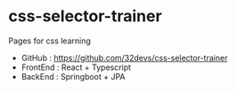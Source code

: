 # css-selector-trainer
Pages for css learning


- GitHub : https://github.com/32devs/css-selector-trainer
- FrontEnd : React + Typescript
- BackEnd : Springboot + JPA 
